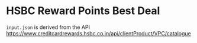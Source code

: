 # HSBC Reward Points Best Deal

`input.json` is derived from the API https://www.creditcardrewards.hsbc.co.in/api/clientProduct/VPC/catalogue
